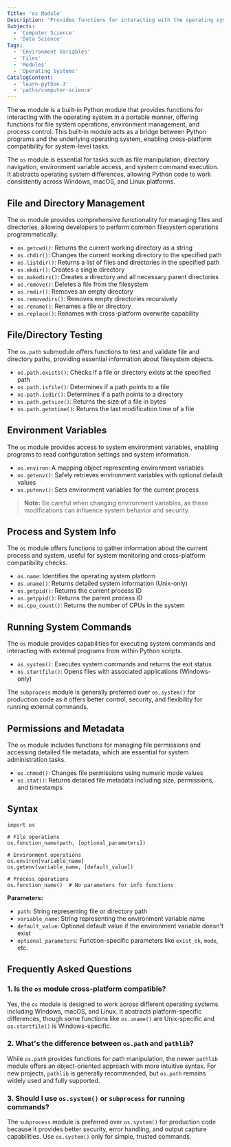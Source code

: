 ```yaml
---
Title: 'os Module'
Description: 'Provides functions for interacting with the operating system, including file operations, environment variables, and process management.'
Subjects:
  - 'Computer Science'
  - 'Data Science'
Tags:
  - 'Environment Variables'
  - 'Files'
  - 'Modules'
  - 'Operating Systems'
CatalogContent:
  - 'learn-python-3'
  - 'paths/computer-science'
---
```


The **`os`** module is a built-in Python module that provides functions for interacting with the operating system in a portable manner, offering functions for file system operations, environment management, and process control. This built-in module acts as a bridge between Python programs and the underlying operating system, enabling cross-platform compatibility for system-level tasks.

The `os` module is essential for tasks such as file manipulation, directory navigation, environment variable access, and system command execution. It abstracts operating system differences, allowing Python code to work consistently across Windows, macOS, and Linux platforms.

## File and Directory Management

The `os` module provides comprehensive functionality for managing files and directories, allowing developers to perform common filesystem operations programmatically.

- `os.getcwd()`: Returns the current working directory as a string
- `os.chdir()`: Changes the current working directory to the specified path
- `os.listdir()`: Returns a list of files and directories in the specified path
- `os.mkdir()`: Creates a single directory
- `os.makedirs()`: Creates a directory and all necessary parent directories
- `os.remove()`: Deletes a file from the filesystem
- `os.rmdir()`: Removes an empty directory
- `os.removedirs()`: Removes empty directories recursively
- `os.rename()`: Renames a file or directory
- `os.replace()`: Renames with cross-platform overwrite capability

## File/Directory Testing

The `os.path` submodule offers functions to test and validate file and directory paths, providing essential information about filesystem objects.

- `os.path.exists()`: Checks if a file or directory exists at the specified path
- `os.path.isfile()`: Determines if a path points to a file
- `os.path.isdir()`: Determines if a path points to a directory
- `os.path.getsize()`: Returns the size of a file in bytes
- `os.path.getmtime()`: Returns the last modification time of a file

## Environment Variables

The `os` module provides access to system environment variables, enabling programs to read configuration settings and system information.

- `os.environ`: A mapping object representing environment variables
- `os.getenv()`: Safely retrieves environment variables with optional default values
- `os.putenv()`: Sets environment variables for the current process

> **Note:** Be careful when changing environment variables, as these modifications can influence system behavior and security.

## Process and System Info

The `os` module offers functions to gather information about the current process and system, useful for system monitoring and cross-platform compatibility checks.

- `os.name`: Identifies the operating system platform
- `os.uname()`: Returns detailed system information (Unix-only)
- `os.getpid()`: Returns the current process ID
- `os.getppid()`: Returns the parent process ID
- `os.cpu_count()`: Returns the number of CPUs in the system

## Running System Commands

The `os` module provides capabilities for executing system commands and interacting with external programs from within Python scripts.

- `os.system()`: Executes system commands and returns the exit status
- `os.startfile()`: Opens files with associated applications (Windows-only)

The `subprocess` module is generally preferred over `os.system()` for production code as it offers better control, security, and flexibility for running external commands.

## Permissions and Metadata

The `os` module includes functions for managing file permissions and accessing detailed file metadata, which are essential for system administration tasks.

- `os.chmod()`: Changes file permissions using numeric mode values
- `os.stat()`: Returns detailed file metadata including size, permissions, and timestamps

## Syntax

```pseudo
import os

# File operations
os.function_name(path, [optional_parameters])

# Environment operations
os.environ[variable_name]
os.getenv(variable_name, [default_value])

# Process operations
os.function_name()  # No parameters for info functions
```

**Parameters:**

- `path`: String representing file or directory path
- `variable_name`: String representing the environment variable name
- `default_value`: Optional default value if the environment variable doesn't exist
- `optional_parameters`: Function-specific parameters like `exist_ok`, `mode`, etc.

## Frequently Asked Questions

### 1. Is the `os` module cross-platform compatible?

Yes, the `os` module is designed to work across different operating systems including Windows, macOS, and Linux. It abstracts platform-specific differences, though some functions like `os.uname()` are Unix-specific and `os.startfile()` is Windows-specific.

### 2. What's the difference between `os.path` and `pathlib`?

While `os.path` provides functions for path manipulation, the newer `pathlib` module offers an object-oriented approach with more intuitive syntax. For new projects, `pathlib` is generally recommended, but `os.path` remains widely used and fully supported.

### 3. Should I use `os.system()` or `subprocess` for running commands?

The `subprocess` module is preferred over `os.system()` for production code because it provides better security, error handling, and output capture capabilities. Use `os.system()` only for simple, trusted commands.
